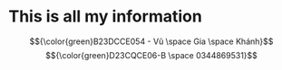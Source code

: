 # __This is all my information__
$${\color{green}B23DCCE054 - Vũ \space Gia \space Khánh}$$
$${\color{green}D23CQCE06-B \space 0344869531}$$